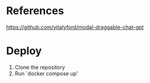 # References

https://github.com/vitalyford/modal-draggable-chat-gpt

# Deploy

1. Clone the repository
2. Run `docker compose up'
